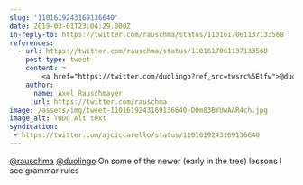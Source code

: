 ```yaml
---
slug: '1101619243169136640'
date: 2019-03-01T23:04:29.000Z
in-reply-to: https://twitter.com/rauschma/status/1101617061137133568
references:
  - url: https://twitter.com/rauschma/status/1101617061137133568
    post-type: tweet
    content: >
        <a href="https://twitter.com/duolingo?ref_src=twsrc%5Etfw">@duolingo</a>: My only complaint about the app is that it doesn’t include the grammar rules (only the web version has them). Embedding the web page with the content should be relatively easy(?)
    author:
      name: Axel Rauschmayer
      url: https://twitter.com/rauschma
image: /assets/img/tweet-1101619243169136640-D0m83BYUwAAR4ch.jpg
image_alt: TODO Alt text
syndication:
 - https://twitter.com/ajciccarello/status/1101619243169136640
---
```


[@rauschma](https://twitter.com/rauschma) [@duolingo](https://twitter.com/duolingo) On some of the newer (early in the tree) lessons I see grammar rules 
